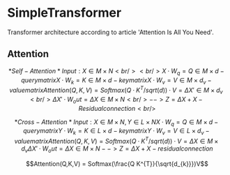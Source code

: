 # SimpleTransformer

Transformer architecture according to article 'Attention Is All You Need'.


## Attention

```math
*Self-Attention*
Input: X ∈ M×N <br /><br />

X·W_{q} = Q ∈ M×d - query matrix
X·W_{k} = K ∈ M×d - key matrix
X·W_{v} = V ∈ M×d_{v} - value matrix

Attention(Q,K,V) =Softmax(Q·K^T/sqrt(d))·V = ΔX' ∈ M×d_v <br />
ΔX'·W_out = ΔX ∈ M×N <br />
--> Z = ΔX + X - Residual connection <br />
```
```math
*Cross-Attention*
Input: X ∈ M×N, Y ∈ L×N

X·W_q = Q ∈ M×d - query matrix
Y·W_k = K ∈ L×d - key matrix
Y·W_v = V ∈ L×d_v - value matrix

Attention(Q,K,V) =Softmax(Q·K^T/sqrt(d))·V = ΔX ∈ M×d_v
ΔX'·W_out = ΔX ∈ M×N
--> Z = ΔX + X - residual connection
```
```math
Attention(Q,K,V) = Softmax(\frac{Q K^{T}}{\sqrt{d_{k}}})V
```
